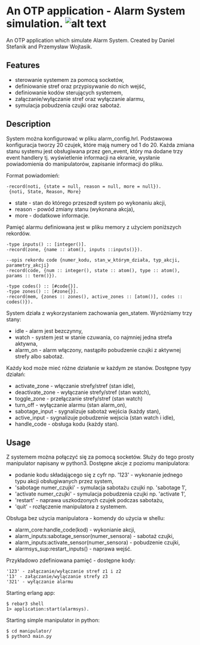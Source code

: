 

An OTP application - Alarm System simulation. ![alt text](https://travis-ci.com/Premwoik/Erlang-AlarmSystem.svg?token=6NPxvdxVXjtv553szhtp&branch=master)
=====

An OTP application which simulate Alarm System. Created by Daniel Stefanik and Przemysław Wojtasik.

Features
-----------
- sterowanie systemem za pomocą socketów,
- definiowanie stref oraz przypisywanie do nich wejść,
- definiowanie kodów sterujących systemem,
- załączanie/wyłączanie stref oraz wyłączanie alarmu,
- symulacja pobudzenia czujki oraz sabotaż.

Description
-----
System można konfigurować w pliku alarm_config.hrl. Podstawowa konfiguracja tworzy 20 czujek, które
mają numery od 1 do 20. Każda zmiana stanu systemu jest obsługiwana przez gen_event, który ma dodane
trzy event handlery tj. wyświetlenie informacji na ekranie, wysłanie powiadomienia do manipulatorów,
zapisanie informacji do pliku.

Format powiadomień:

    -record(noti, {state = null, reason = null, more = null}).
     {noti, State, Reason, More}
 - state - stan do którego przeszedł system po wykonaniu akcji,
 - reason - powód zmiany stanu (wykonana akcja),
 - more - dodatkowe informacje.

Pamięć alarmu definiowana jest w pliku memory z użyciem poniższych rekordów.
    
    -type inputs() :: [integer()].
    -record(zone, {name :: atom(), inputs ::inputs()}).
    
    --opis rekordu code {numer_kodu, stan_w_którym_działa, typ_akcji, parametry_akcji}
    -record(code, {num :: integer(), state :: atom(), type :: atom(), params :: term()}).
    
    -type codes() :: [#code{}].
    -type zones() :: [#zone{}].
    -record(mem, {zones :: zones(), active_zones :: [atom()], codes :: codes()}).

System działa z wykorzystaniem zachowania gen_statem. Wyróżniamy trzy stany:
 - idle - alarm jest bezczynny,
 - watch - system jest w stanie czuwania, co najmniej jedna strefa aktywna,
 - alarm_on - alarm włączony, nastąpiło pobudzenie czujki z aktywnej strefy albo sabotaż.

Każdy kod może mieć różne działanie w każdym ze stanów.
Dostępne typy działań:
 - activate_zone - włączanie strefy/stref (stan idle),
 - deactivate_zone - wyłączanie strefy/stref (stan watch),
 - toggle_zone - przełączanie strefy/stref (stan watch)
 - turn_off - wyłączanie alarmu (stan alarm_on),
 - sabotage_input - sygnalizuje sabotaż wejścia (każdy stan),
 - active_input - sygnalizuje pobudzenie wejscia (stan watch i idle),
 - handle_code - obsługa kodu (każdy stan).
 






Usage
----

Z systemem można połączyć się za pomocą socketów. Służy do tego prosty manipulator napisany w python3. 
Dostępne akcje z poziomu manipulatora:
 - podanie kodu składającego się z cyfr np. '123' - wykonanie jednego typu akcji obsługiwanych przez system,
 - 'sabotage numer_czujki' - symulacja sabotażu czujki np. 'sabotage 1',
 - 'activate numer_czujki' - symulacja pobudzenia czujki np. 'activate 1',
 - 'restart' - naprawa uszkodzonych czujek podczas sabotażu,
 - 'quit' - rozłączenie manipulatora z systemem.


Obsługa bez użycia manipulatora - komendy do użycia w shellu:
 - alarm_core:handle_code(kod) - wykonianie akcji,
 - alarm_inputs:sabotage_sensor(numer_sensora) - sabotaż czujki,
 - alarm_inputs:activate_sensor(numer_sensora) - pobudzenie czujki,
 - alarmsys_sup:restart_inputs() - naprawa wejść.

Przykładowo zdefiniowana pamięć - dostępne kody:   
    
    '123' - załączanie/wyłączanie stref z1 i z2
    '13' - załączanie/wylączanie strefy z3
    '321' - wyłączanie alarmu

Starting erlang app:

    $ rebar3 shell
    1> application:start(alarmsys).
    
Starting simple manipulator in python:
    
    $ cd manipulator/
    $ python3 main.py
    

